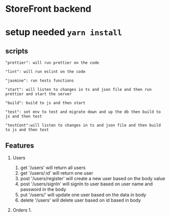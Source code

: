 # StoreFront backend
# setup needed `yarn install`
## scripts 
    "prettier": will run prettier on the code

    "lint": will run eslint on the code

    "jasmine": run tests functions

    "start": will listen to changes in ts and json file and then run prettier and start the server

    "build": build to js and then start

    "test": set env to test and migrate down and up the db then build to js and then test

    "testCont":will listen to changes in ts and json file and then build to js and then test 

## Features
1. Users
   1. get '/users' will return all users
   2. get '/users/:id' will return one user
   3. post '/users/register' will create a new user based on the body value
   4. post '/users/signIn' will signIn to user  based on user name and password in the body
   5. put '/users/' will update one user based on the data in body
   6. delete '/users' will delete user based on id based in body
   
2. Orders
   1. 
   
